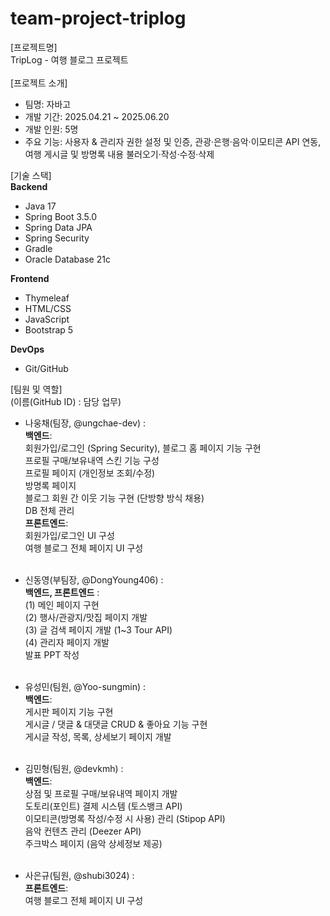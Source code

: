 # team-project-triplog
[프로젝트명] <br>
TripLog - 여행 블로그 프로젝트 <br><br>
[프로젝트 소개] <br>
- 팀명: 자바고 <br>
- 개발 기간: 2025.04.21 ~ 2025.06.20 <br>
- 개발 인원: 5명 <br>
- 주요 기능: 사용자 & 관리자 권한 설정 및 인증, 관광·은행·음악·이모티콘 API 연동, 여행 게시글 및 방명록 내용 불러오기·작성·수정·삭제 <br>

[기술 스택] <br>
<b>Backend</b>
- Java 17
- Spring Boot 3.5.0
- Spring Data JPA
- Spring Security
- Gradle
- Oracle Database 21c

<b>Frontend</b>
- Thymeleaf <br>
- HTML/CSS <br>
- JavaScript <br>
- Bootstrap 5 <br>

<b>DevOps</b> <br>
- Git/GitHub <br>

[팀원 및 역할] <br>
(이름(GitHub ID) : 담당 업무) <br>
- 나웅채(팀장, @ungchae-dev) : <br>
  <b>백엔드</b>: <br>
  회원가입/로그인 (Spring Security),
  블로그 홈 페이지 기능 구현 <br>
  프로필 구매/보유내역 스킨 기능 구성 <br>
  프로필 페이지 (개인정보 조회/수정) <br>
  방명록 페이지 <br>
  블로그 회원 간 이웃 기능 구현 (단방향 방식 채용) <br>
  DB 전체 관리 <br>
  <b>프론트엔드</b>: <br>회원가입/로그인 UI 구성 <br>
  여행 블로그 전체 페이지 UI 구성 <br><br>

- 신동영(부팀장, @DongYoung406) : <br>
  <b>백엔드, 프론트엔드</b> : <br>
  (1) 메인 페이지 구현 <br>
  (2) 행사/관광지/맛집 페이지 개발 <br>
  (3) 글 검색 페이지 개발 (1~3 Tour API) <br>
  (4) 관리자 페이지 개발 <br>
  발표 PPT 작성 <br><br>

- 유성민(팀원, @Yoo-sungmin) : <br>
  <b>백엔드</b>: <br>
  게시판 페이지 기능 구현 <br>
  게시글 / 댓글 & 대댓글 CRUD & 좋아요 기능 구현 <br>
  게시글 작성, 목록, 상세보기 페이지 개발 <br><br>

- 김민형(팀원, @devkmh) : <br>
  <b>백엔드</b>: <br>
  상점 및 프로필 구매/보유내역 페이지 개발 <br>
  도토리(포인트) 결제 시스템 (토스뱅크 API) <br>
  이모티콘(방명록 작성/수정 시 사용) 관리 (Stipop API) <br>
  음악 컨텐츠 관리 (Deezer API)  <br>
  주크박스 페이지 (음악 상세정보 제공) <br><br>

- 사은규(팀원, @shubi3024) :  <br>
  <b>프론트엔드</b>: <br>
  여행 블로그 전체 페이지 UI 구성 <br><br>
